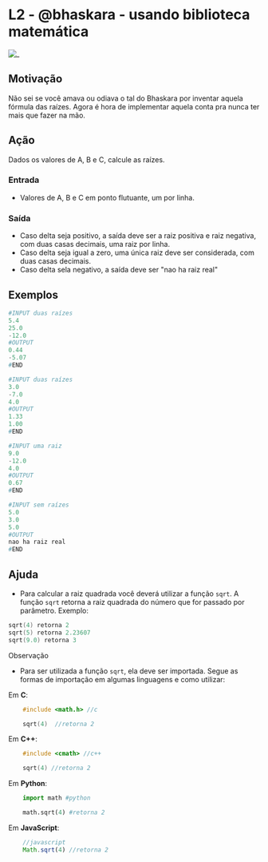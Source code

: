 # L2 - @bhaskara - usando biblioteca matemática

![_](https://raw.githubusercontent.com/qxcodefup/arcade/master/base/bhaskara/cover.jpg)

## Motivação

Não sei se você amava ou odiava o tal do Bhaskara por inventar aquela fórmula das raízes. Agora é hora de implementar aquela conta pra nunca ter mais que fazer na mão.

## Ação

Dados os valores de A, B e C, calcule as raízes.

### Entrada

- Valores de A, B e C em ponto flutuante, um por linha.

### Saída

- Caso delta seja positivo, a saída deve ser a raiz positiva e raiz negativa, com duas casas decimais, uma raiz por linha.
- Caso delta seja igual a zero, uma única raiz deve ser considerada, com duas casas decimais.
- Caso delta sela negativo, a saída deve ser "nao ha raiz real"

## Exemplos

``` py
#INPUT duas raízes
5.4
25.0
-12.0
#OUTPUT
0.44
-5.07
#END
```

```py
#INPUT duas raízes
3.0
-7.0
4.0
#OUTPUT
1.33
1.00
#END
```

```py
#INPUT uma raiz
9.0
-12.0
4.0
#OUTPUT
0.67
#END
```

```py
#INPUT sem raízes
5.0
3.0
5.0
#OUTPUT
nao ha raiz real
#END
```

## Ajuda

- Para calcular a raiz quadrada você deverá utilizar a função `sqrt`. A função `sqrt` retorna a raiz quadrada do número que for passado por parâmetro. Exemplo:
  
```c
sqrt(4) retorna 2    
sqrt(5) retorna 2.23607    
sqrt(9.0) retorna 3    
```

Observação

- Para ser utilizada a função `sqrt`, ela deve ser importada. Segue as formas de importação em algumas linguagens e como utilizar:

Em **C**:

``` c
    #include <math.h> //c

    sqrt(4)  //retorna 2
```

Em **C++**:

``` c++
    #include <cmath> //c++

    sqrt(4) //retorna 2 
```

Em **Python**:

``` python
    import math #python

    math.sqrt(4) #retorna 2 
```

Em **JavaScript**:

``` javascript
    //javascript
    Math.sqrt(4) //retorna 2 
```
